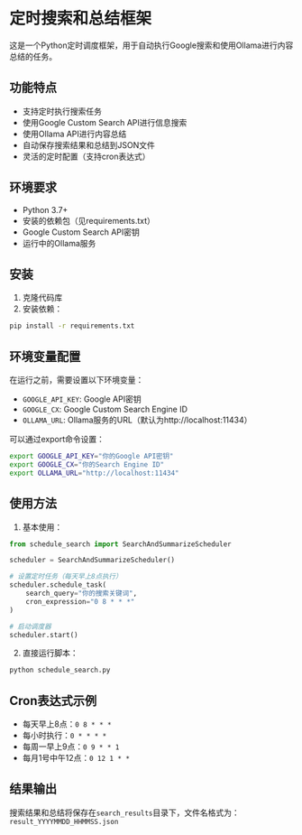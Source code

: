 # 定时搜索和总结框架

这是一个Python定时调度框架，用于自动执行Google搜索和使用Ollama进行内容总结的任务。

## 功能特点

- 支持定时执行搜索任务
- 使用Google Custom Search API进行信息搜索
- 使用Ollama API进行内容总结
- 自动保存搜索结果和总结到JSON文件
- 灵活的定时配置（支持cron表达式）

## 环境要求

- Python 3.7+
- 安装的依赖包（见requirements.txt）
- Google Custom Search API密钥
- 运行中的Ollama服务

## 安装

1. 克隆代码库
2. 安装依赖：
```bash
pip install -r requirements.txt
```

## 环境变量配置

在运行之前，需要设置以下环境变量：

- `GOOGLE_API_KEY`: Google API密钥
- `GOOGLE_CX`: Google Custom Search Engine ID
- `OLLAMA_URL`: Ollama服务的URL（默认为http://localhost:11434）

可以通过export命令设置：
```bash
export GOOGLE_API_KEY="你的Google API密钥"
export GOOGLE_CX="你的Search Engine ID"
export OLLAMA_URL="http://localhost:11434"
```

## 使用方法

1. 基本使用：
```python
from schedule_search import SearchAndSummarizeScheduler

scheduler = SearchAndSummarizeScheduler()

# 设置定时任务（每天早上8点执行）
scheduler.schedule_task(
    search_query="你的搜索关键词",
    cron_expression="0 8 * * *"
)

# 启动调度器
scheduler.start()
```

2. 直接运行脚本：
```bash
python schedule_search.py
```

## Cron表达式示例

- 每天早上8点：`0 8 * * *`
- 每小时执行：`0 * * * *`
- 每周一早上9点：`0 9 * * 1`
- 每月1号中午12点：`0 12 1 * *`

## 结果输出

搜索结果和总结将保存在`search_results`目录下，文件名格式为：`result_YYYYMMDD_HHMMSS.json` 